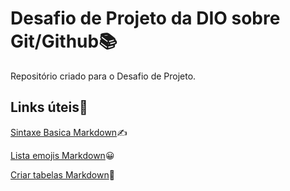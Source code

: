 # Desafio de Projeto da DIO sobre Git/Github📚
Repositório criado para o Desafio de Projeto.

## Links úteis🔗
[Sintaxe Basica Markdown](https://www.markdownguide.org/)✍️

[Lista emojis Markdown](https://emojipedia.org/)😀

[Criar tabelas Markdown](https://www.tablesgenerator.com/markdown_tables)🧮
